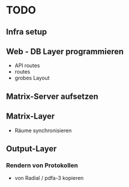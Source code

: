 # TODO
## Infra setup
## Web - DB Layer programmieren
- API routes
- routes
- grobes Layout

## Matrix-Server aufsetzen

## Matrix-Layer
- Räume synchronisieren

## Output-Layer
### Rendern von Protokollen
- von Radial / pdfa-3 kopieren

